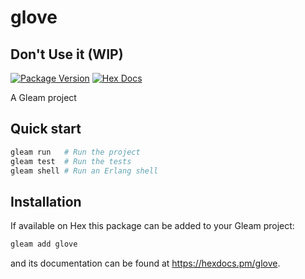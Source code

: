 # glove



## Don't Use it (WIP)

[![Package Version](https://img.shields.io/hexpm/v/glove)](https://hex.pm/packages/glove)
[![Hex Docs](https://img.shields.io/badge/hex-docs-ffaff3)](https://hexdocs.pm/glove/)

A Gleam project

## Quick start

```sh
gleam run   # Run the project
gleam test  # Run the tests
gleam shell # Run an Erlang shell
```

## Installation

If available on Hex this package can be added to your Gleam project:

```sh
gleam add glove
```

and its documentation can be found at <https://hexdocs.pm/glove>.
